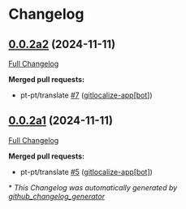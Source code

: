 # Changelog

## [0.0.2a2](https://github.com/OpenVoiceOS/ovos-color-parser/tree/0.0.2a2) (2024-11-11)

[Full Changelog](https://github.com/OpenVoiceOS/ovos-color-parser/compare/0.0.2a1...0.0.2a2)

**Merged pull requests:**

- pt-pt/translate [\#7](https://github.com/OpenVoiceOS/ovos-color-parser/pull/7) ([gitlocalize-app[bot]](https://github.com/apps/gitlocalize-app))

## [0.0.2a1](https://github.com/OpenVoiceOS/ovos-color-parser/tree/0.0.2a1) (2024-11-11)

[Full Changelog](https://github.com/OpenVoiceOS/ovos-color-parser/compare/0.0.1...0.0.2a1)

**Merged pull requests:**

- pt-pt/translate [\#5](https://github.com/OpenVoiceOS/ovos-color-parser/pull/5) ([gitlocalize-app[bot]](https://github.com/apps/gitlocalize-app))



\* *This Changelog was automatically generated by [github_changelog_generator](https://github.com/github-changelog-generator/github-changelog-generator)*
